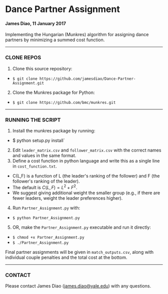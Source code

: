 # Dance Partner Assignment

#### James Diao, 11 January 2017

Implementing the Hungarian (Munkres) algorithm for assigning dance partners by minimizing a summed cost function. 


-------------------------------------------------------------

### CLONE REPOS

1. Clone this source repository: <br />
 - `$ git clone https://github.com/jamesdiao/Dance-Partner-Assignment.git`  
2. Clone the Munkres package for Python:  
 - `$ git clone https://github.com/bmc/munkres.git`

-------------------------------------------------------------

### RUNNING THE SCRIPT

1. Install the munkres package by running:  
 - $ python setup.py install`  
2. Edit `leader_matrix.csv` and `follower_matrix.csv` with the correct names and values in the same format.  
3. Define a cost function in python language and write this as a single line in `cost_function.txt`.  
 - C(L,F) is a function of L (the leader's ranking of the follower) and F (the follower's ranking of the leader).  
 - The default is $C(L,F) = L^2 + F^2$.  
 - We suggest giving additional weight the smaller group (e.g., if there are fewer leaders, weight the leader preferences higher).  
4. Run `Partner_Assignment.py` with:  
 - `$ python Partner_Assignment.py`
5. OR, make the `Partner_Assignment.py` executable and run it directly:  
 - `$ chmod +x Partner_Assignment.py`
 - `$ ./Partner_Assignment.py`  

Final partner assignments will be given in `match_outputs.csv`, along with individual couple penalties and the total cost at the bottom. 

-----------------------------------------------------------------

### CONTACT  

Please contact James Diao (james.diao@yale.edu) with any questions. 

<br />
<br />
<br />


